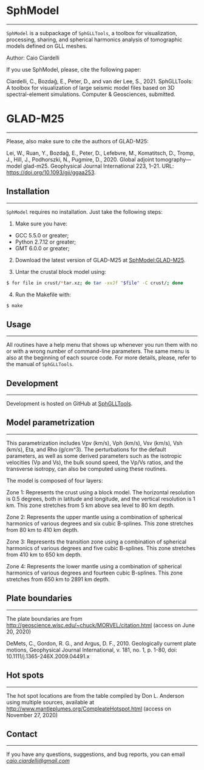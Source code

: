 # SphModel
-----------------------

`SphModel` is a subpackage of `SphGLLTools`, a toolbox for visualization, processing, sharing, and spherical harmonics analysis of tomographic models defined on GLL meshes.

Author: Caio Ciardelli

If you use SphModel, please, cite the following paper:

Ciardelli, C., Bozdağ, E., Peter, D., and van der Lee, S., 2021. SphGLLTools: A toolbox for visualization of large seismic model files based on 3D spectral-element simulations. Computer & Geosciences, submitted.

# GLAD-M25
-----------------------

Please, also make sure to cite the authors of GLAD-M25:

Lei, W., Ruan, Y., Bozdağ, E., Peter, D., Lefebvre, M., Komatitsch, D., Tromp, J., Hill, J., Podhorszki, N., Pugmire, D., 2020. Global adjoint tomography—model glad-m25. Geophysical Journal International 223, 1–21. URL: https://doi.org/10.1093/gji/ggaa253.

## Installation
-----------------------

`SphModel` requires no installation. Just take the following steps:

1. Make sure you have:

* GCC 5.5.0 or greater;
* Python 2.7.12 or greater;
* GMT 6.0.0 or greater;

2. Download the latest version of GLAD-M25 at [SphModel:GLAD-M25](https://github.com/caiociardelli/gladm25).

3. Untar the crustal block model using:

```sh
$ for file in crust/*tar.xz; do tar -xvJf "$file" -C crust/; done
```

4. Run the Makefile with:

```sh
$ make
```

## Usage
-----------------------

All routines have a help menu that shows up whenever you run them with no or with a wrong number of command-line parameters. The
same menu is also at the beginning of each source code. For more details, please, refer to the manual of `SphGLLTools`.

## Development
-----------------------

Development is hosted on GitHub at [SphGLLTools](https://github.com/caiociardelli/sphglltools).

## Model parametrization
-----------------------

This parametrization includes Vpv (km/s), Vph (km/s), Vsv (km/s), Vsh (km/s), Eta, and Rho (g/cm^3). The perturbations for the default parameters, as well as some derived parameters such as the isotropic velocities (Vp and Vs), the bulk sound speed, the Vp/Vs ratios, and the transverse isotropy, can also be computed using these routines.

The model is composed of four layers:

Zone 1: Represents the crust using a block model. The horizontal resolution is 0.5 degrees, both in latitude and longitude, and the vertical resolution is 1 km. This zone stretches from 5 km above sea level to 80 km depth.

Zone 2: Represents the upper mantle using a combination of spherical harmonics of various degrees and six cubic B-splines. This zone stretches from 80 km to 410 km depth.

Zone 3: Represents the transition zone using a combination of spherical harmonics of various degrees and five cubic B-splines. This zone stretches from 410 km to 650 km depth.

Zone 4: Represents the lower mantle using a combination of spherical harmonics of various degrees and fourteen cubic B-splines. This zone stretches from 650 km to 2891 km depth.

## Plate boundaries
-----------------------

The plate boundaries are from http://geoscience.wisc.edu/~chuck/MORVEL/citation.html (access on June 20, 2020)

DeMets, C., Gordon, R. G., and Argus, D. F., 2010. Geologically current plate motions, Geophysical Journal International, v. 181, no. 1, p. 1-80, doi: 10.1111/j.1365-246X.2009.04491.x

## Hot spots
-----------------------

The hot spot locations are from the table compiled by Don L. Anderson using multiple sources, available at http://www.mantleplumes.org/CompleateHotspot.html (access on November 27, 2020)

## Contact
-----------------------

If you have any questions, suggestions, and bug reports, you can email *caio.ciardelli@gmail.com*

